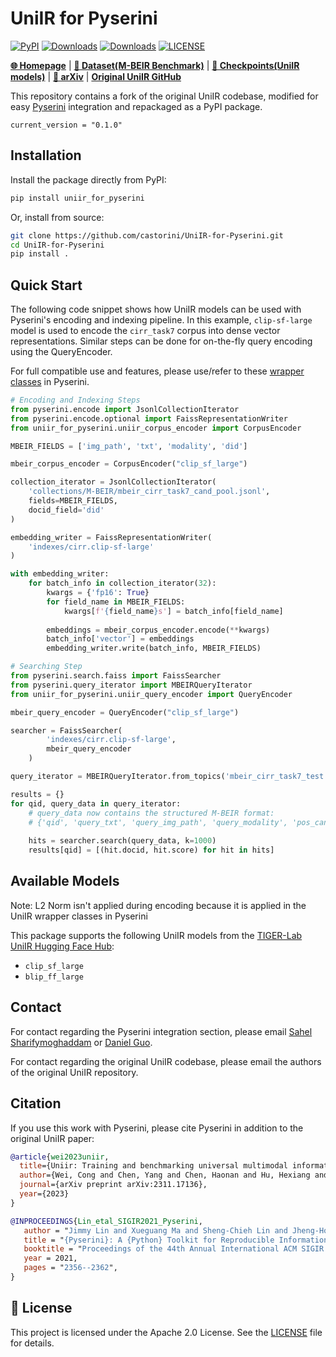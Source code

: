 # UniIR for Pyserini

[![PyPI](https://img.shields.io/pypi/v/uniir_for_pyserini?color=brightgreen)](https://pypi.org/project/uniir_for_pyserini/)
[![Downloads](https://static.pepy.tech/personalized-badge/uniir_for_pyserini?period=total&units=international_system&left_color=grey&right_color=brightgreen&left_text=downloads)](https://pepy.tech/project/uniir_for_pyserini)
[![Downloads](https://static.pepy.tech/personalized-badge/uniir_for_pyserini?period=week&units=international_system&left_color=grey&right_color=brightgreen&left_text=downloads/week)](https://pepy.tech/project/uniir_for_pyserini)
[![LICENSE](https://img.shields.io/badge/license-Apache-blue.svg?style=flat)](https://www.apache.org/licenses/LICENSE-2.0)

[**🌐 Homepage**](https://tiger-ai-lab.github.io/UniIR/) | [**🤗 Dataset(M-BEIR Benchmark)**](https://huggingface.co/datasets/TIGER-Lab/M-BEIR) | [**🤗 Checkpoints(UniIR models)**](https://huggingface.co/TIGER-Lab/UniIR) | [**📖 arXiv**](https://arxiv.org/pdf/2311.17136.pdf) | [**Original UniIR GitHub**](https://github.com/TIGER-AI-Lab/UniIR)

This repository contains a fork of the original UniIR codebase, modified for easy [Pyserini](https://github.com/castorini/pyserini/) integration and repackaged as a PyPI package.

`current_version = "0.1.0"`

## Installation

Install the package directly from PyPI:

```bash
pip install uniir_for_pyserini
```

Or, install from source:

```bash
git clone https://github.com/castorini/UniIR-for-Pyserini.git
cd UniIR-for-Pyserini
pip install .
```

## Quick Start

The following code snippet shows how UniIR models can be used with Pyserini's encoding and indexing pipeline. In this example, `clip-sf-large` model is used to encode the `cirr_task7` corpus into dense vector representations. Similar steps can be done for on-the-fly query encoding using the QueryEncoder.

For full compatible use and features, please use/refer to these [wrapper classes](https://github.com/castorini/pyserini/blob/master/pyserini/encode/_uniir.py) in Pyserini.

```python
# Encoding and Indexing Steps
from pyserini.encode import JsonlCollectionIterator
from pyserini.encode.optional import FaissRepresentationWriter
from uniir_for_pyserini.uniir_corpus_encoder import CorpusEncoder

MBEIR_FIELDS = ['img_path', 'txt', 'modality', 'did']

mbeir_corpus_encoder = CorpusEncoder("clip_sf_large")

collection_iterator = JsonlCollectionIterator(  
    'collections/M-BEIR/mbeir_cirr_task7_cand_pool.jsonl',  
    fields=MBEIR_FIELDS,
    docid_field='did'
)

embedding_writer = FaissRepresentationWriter(
    'indexes/cirr.clip-sf-large'
)

with embedding_writer:
    for batch_info in collection_iterator(32):
        kwargs = {'fp16': True}
        for field_name in MBEIR_FIELDS:
            kwargs[f'{field_name}s'] = batch_info[field_name] 
        
        embeddings = mbeir_corpus_encoder.encode(**kwargs)
        batch_info['vector'] = embeddings
        embedding_writer.write(batch_info, MBEIR_FIELDS) 

# Searching Step
from pyserini.search.faiss import FaissSearcher
from pyserini.query_iterator import MBEIRQueryIterator
from uniir_for_pyserini.uniir_query_encoder import QueryEncoder

mbeir_query_encoder = QueryEncoder("clip_sf_large")

searcher = FaissSearcher(  
        'indexes/cirr.clip-sf-large',
        mbeir_query_encoder  
    )

query_iterator = MBEIRQueryIterator.from_topics('mbeir_cirr_task7_test.jsonl')

results = {}    
for qid, query_data in query_iterator:  
    # query_data now contains the structured M-BEIR format:  
    # {'qid', 'query_txt', 'query_img_path', 'query_modality', 'pos_cand_list'}  
      
    hits = searcher.search(query_data, k=1000) 
    results[qid] = [(hit.docid, hit.score) for hit in hits]
```

## Available Models

Note: L2 Norm isn't applied during encoding because it is applied in the UniIR wrapper classes in Pyserini

This package supports the following UniIR models from the [TIGER-Lab UniIR Hugging Face Hub](https://huggingface.co/TIGER-Lab/UniIR):

- `clip_sf_large`
- `blip_ff_large`

## Contact

For contact regarding the Pyserini integration section, please email [Sahel Sharifymoghaddam](mailto:sahel.sharifymoghaddam@uwaterloo.ca) or [Daniel Guo](mailto:daniel168.guo@gmail.com).

For contact regarding the original UniIR codebase, please email the authors of the original UniIR repository.

## Citation

If you use this work with Pyserini, please cite Pyserini in addition to the original UniIR paper:

```bibtex
@article{wei2023uniir,
  title={Uniir: Training and benchmarking universal multimodal information retrievers},
  author={Wei, Cong and Chen, Yang and Chen, Haonan and Hu, Hexiang and Zhang, Ge and Fu, Jie and Ritter, Alan and Chen, Wenhu},
  journal={arXiv preprint arXiv:2311.17136},
  year={2023}
}

@INPROCEEDINGS{Lin_etal_SIGIR2021_Pyserini,
   author = "Jimmy Lin and Xueguang Ma and Sheng-Chieh Lin and Jheng-Hong Yang and Ronak Pradeep and Rodrigo Nogueira",
   title = "{Pyserini}: A {Python} Toolkit for Reproducible Information Retrieval Research with Sparse and Dense Representations",
   booktitle = "Proceedings of the 44th Annual International ACM SIGIR Conference on Research and Development in Information Retrieval (SIGIR 2021)",
   year = 2021,
   pages = "2356--2362",
}
```

## 📄 License

This project is licensed under the Apache 2.0 License. See the [LICENSE](LICENSE) file for details.
